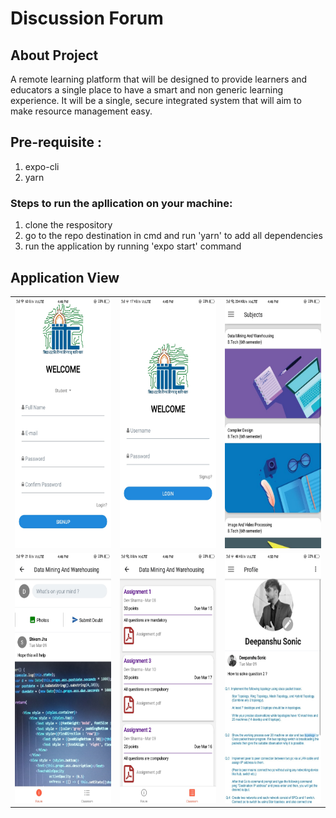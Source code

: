 # Discussion Forum

## About Project
A remote learning platform that will be designed to provide learners and educators a single place to have a smart and non generic learning experience. It will be a single, secure integrated system that will aim to make resource management easy.

## Pre-requisite :
  1. expo-cli
  2. yarn

### Steps to run the apllication on your machine:

1. clone the respository
2. go to the repo destination in cmd and run 'yarn' to add all dependencies
3. run the application by running 'expo start' command

## Application View
<table>
  <tr>
    <td>
      <img src="/assets/signup.jpg?raw=true" width="200" height="400">
    </td>
    <td>
      <img src="/assets/login.jpg?raw=true" width="200" height="400">
    </td>
    <td>
      <img src="/assets/subjects.jpg?raw=true" width="200" height="400">
    </td>
  </tr>
  <tr>
    <td>
      <img src="/assets/feed.jpg?raw=true" width="200" height="400">
    </td>
    <td>
      <img src="/assets/assignment.jpg?raw=true" width="200" height="400">
    </td>
    <td>
      <img src="/assets/profile.jpg?raw=true" width="200" height="400">
    </td>
  </tr>
</table>
